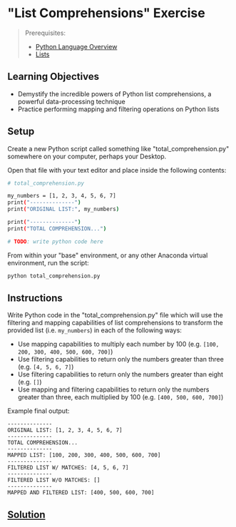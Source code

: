 # "List Comprehensions" Exercise

> Prerequisites:
>   + [Python Language Overview](/units/unit-2.md)
>   + [Lists](/notes/python/datatypes/lists.md)

## Learning Objectives

  + Demystify the incredible powers of Python list comprehensions, a powerful data-processing technique
  + Practice performing mapping and filtering operations on Python lists

## Setup

Create a new Python script called something like "total_comprehension.py" somewhere on your computer, perhaps your Desktop.

Open that file with your text editor and place inside the following contents:

```sh
# total_comprehension.py

my_numbers = [1, 2, 3, 4, 5, 6, 7]
print("--------------")
print("ORIGINAL LIST:", my_numbers)

print("--------------")
print("TOTAL COMPREHENSION...")

# TODO: write python code here
```

From within your "base" environment, or any other Anaconda virtual environment, run the script:

```sh
python total_comprehension.py
```

## Instructions

Write Python code in the "total_comprehension.py" file which will use the filtering and mapping capabilities of list comprehensions to transform the provided list (i.e. `my_numbers`) in each of the following ways:

  + Use mapping capabilities to multiply each number by 100 (e.g. `[100, 200, 300, 400, 500, 600, 700]`)
  + Use filtering capabilities to return only the numbers greater than three (e.g. `[4, 5, 6, 7]`)
  + Use filtering capabilities to return only the numbers greater than eight (e.g. `[]`)
  + Use mapping and filtering capabilities to return only the numbers greater than three, each multiplied by 100 (e.g. `[400, 500, 600, 700]`)

Example final output:

```
--------------
ORIGINAL LIST: [1, 2, 3, 4, 5, 6, 7]
--------------
TOTAL COMPREHENSION...
--------------
MAPPED LIST: [100, 200, 300, 400, 500, 600, 700]
--------------
FILTERED LIST W/ MATCHES: [4, 5, 6, 7]
--------------
FILTERED LIST W/O MATCHES: []
--------------
MAPPED AND FILTERED LIST: [400, 500, 600, 700]
```

## [Solution](solutions.py)
